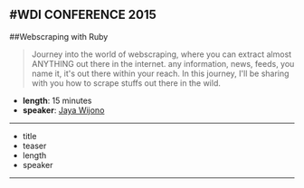 #WDI CONFERENCE 2015
---

##Webscraping with Ruby
> Journey into the world of webscraping, where you can extract almost ANYTHING out there in the internet. any information, news, feeds, you name it, it's out there within your reach. In this journey, I'll be sharing with you how to scrape stuffs out there in the wild.

- **length**: 15 minutes
- **speaker**: [Jaya Wijono](https://github.com/Jayzz55)

---
- title
- teaser
- length
- speaker

---